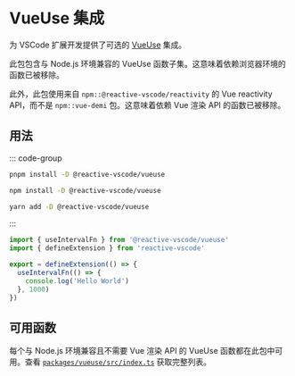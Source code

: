 # VueUse 集成

<ReactiveVscode /> 为 VSCode 扩展开发提供了可选的 [VueUse](https://vueuse.org/) 集成。

此包包含与 Node.js 环境兼容的 VueUse 函数子集。这意味着依赖浏览器环境的函数已被移除。

此外，此包使用来自 `npm::@reactive-vscode/reactivity` 的 Vue reactivity API，而不是 `npm::vue-demi` 包。这意味着依赖 Vue 渲染 API 的函数已被移除。

## 用法

::: code-group

```bash [pnpm]
pnpm install -D @reactive-vscode/vueuse
```

```bash [npm]
npm install -D @reactive-vscode/vueuse
```

```bash [yarn]
yarn add -D @reactive-vscode/vueuse
```

:::

```ts
import { useIntervalFn } from '@reactive-vscode/vueuse'
import { defineExtension } from 'reactive-vscode'

export = defineExtension(() => {
  useIntervalFn(() => {
    console.log('Hello World')
  }, 1000)
})
```

## 可用函数

每个与 Node.js 环境兼容且不需要 Vue 渲染 API 的 VueUse 函数都在此包中可用。查看 [`packages/vueuse/src/index.ts`](https://github.com/kermanx/reactive-vscode/blob/main/packages/vueuse/src/index.ts) 获取完整列表。
